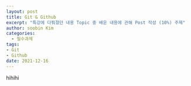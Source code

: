 ```yaml
---
layout: post
title: Git & Github
excerpt: "특강에 다뤄졌던 내용 Topic 중 배운 내용에 관해 Post 작성 (10%) 주제"
author: soobin Kim
categories:
  - 필수과제
tags:
- Git
- Github
date: 2021-12-16
---
```


hihihi